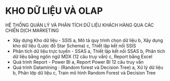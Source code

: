 # KHO DỮ LIỆU VÀ OLAP
HỆ THỐNG QUẢN LÝ VÀ PHÂN TÍCH DỮ LIỆU KHÁCH HÀNG QUA CÁC CHIẾN DỊCH MARKETING
- Xây dựng Kho dữ liệu - SSIS
a, Mô tả quy trình chọn dữ liệu
b, Xây dụng kho dữ liệu (Lược đồ Star Schema)
c, Thiết lập kết nối SSIS
- Phân tích dữ liệu trực tuyến - SSAS
a, Thiết lập kết nối SSAS
b, Phân tích dữ liệu bằng ngôn ngữ MDX (12 câu truy vấn)
c, Report bằng Excel
- Quá trình Report - Power BI
a, Report Power BI 12 câu truy vấn
- Quá trình Datamining : (Random forest và Decision Tree)
a, Xử lý dữ liệu
b, Phân lớp dữ liệu
c, Train mô hình Random Forest và Decision Tree
